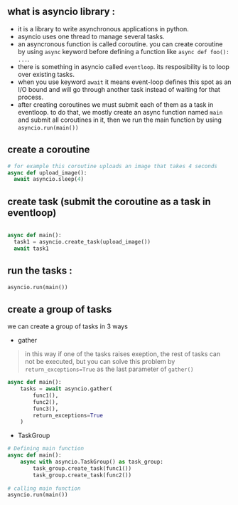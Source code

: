 ## what is asyncio library :
* it is a library to write asynchronous applications in python.
* asyncio uses one thread to manage several tasks.
* an asyncronous function is called coroutine. you can create coroutine by using `async` keyword before defining a function like `async def foo(): ...`.
* there is something in asyncio called `eventloop`. its resposibility is to loop over existing tasks.
* when you use keyword `await` it means event-loop defines this spot as an I/O bound and will go through another task instead of waiting for that process.
* after creating coroutines we must submit each of them as a task in eventloop.
to do that, we mostly create an async function named `main` and submit all coroutines in it, then we run the main function by using `asyncio.run(main())`



## create a coroutine
```python
# for example this coroutine uploads an image that takes 4 seconds 
async def upload_image():
  await asyncio.sleep(4)
```

## create task (submit the coroutine as a task in eventloop)
```python

async def main():
  task1 = asyncio.create_task(upload_image())
  await task1
```

## run the tasks :
```python
asyncio.run(main())
```
 


## create a group of tasks
we can create a group of tasks in 3 ways

* gather
> in this way if one of the tasks raises exeption, the rest of tasks can not be executed, but you can solve this problem by `return_exceptions=True` as the last parameter of `gather()`
```python
async def main():
    tasks = await asyncio.gather(
        func1(),
        func2(),
        func3(),
        return_exceptions=True
    )
```

* TaskGroup
```python
# Defining main function 
async def main(): 
    async with asyncio.TaskGroup() as task_group: 
        task_group.create_task(func1()) 
        task_group.create_task(func2()) 
  
# calling main function 
asyncio.run(main())
```


